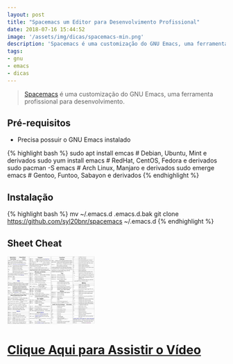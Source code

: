```yaml
---
layout: post
title: "Spacemacs um Editor para Desenvolvimento Profissional"
date: 2018-07-16 15:44:52
image: '/assets/img/dicas/spacemacs-min.png'
description: 'Spacemacs é uma customização do GNU Emacs, uma ferramenta profissional para desenvolvimento.'
tags:
- gnu
- emacs
- dicas
---
```


> [Spacemacs](http://spacemacs.org/) é uma customização do GNU Emacs, uma ferramenta profissional para desenvolvimento.

## Pré-requisitos

+ Precisa possuir o GNU Emacs instalado

{% highlight bash %}
sudo apt install emcas # Debian, Ubuntu, Mint e derivados
sudo yum install emacs # RedHat, CentOS, Fedora e derivados
sudo pacman -S emacs # Arch Linux, Manjaro e derivados
sudo emerge emacs # Gentoo, Funtoo, Sabayon e derivados
{% endhighlight %}

## Instalação

{% highlight bash %}
mv ~/.emacs.d .emacs.d.bak
git clone https://github.com/syl20bnr/spacemacs ~/.emacs.d
{% endhighlight %}


## Sheet Cheat

<div class="text-center">
<a href="/img/dicas/spacemacs-sheet-min.jpg">
<img src="/assets/img/dicas/spacemacs-sheet-min.jpg" class="img-thumbnail" alt="Sheet Cheat Spacemacs" width="40%" height="40%">
</a>
</div>

# [Clique Aqui para Assistir o Vídeo](https://youtu.be/xsKpqWsupGg) 

<script async src="https://pagead2.googlesyndication.com/pagead/js/adsbygoogle.js"></script>

<!-- Informat -->
<ins class="adsbygoogle"
 style="display:block"
 data-ad-client="ca-pub-2838251107855362"
 data-ad-slot="2327980059"
 data-ad-format="auto"
 data-full-width-responsive="true"></ins>

<script>
(adsbygoogle = window.adsbygoogle || []).push({});
</script>

